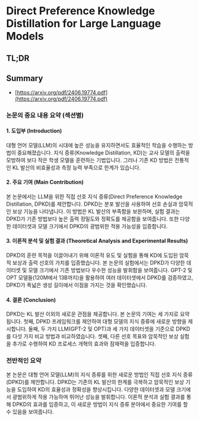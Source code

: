 # Direct Preference Knowledge Distillation for Large Language Models
## TL;DR
## Summary
- [https://arxiv.org/pdf/2406.19774.pdf](https://arxiv.org/pdf/2406.19774.pdf)

### 논문의 중요 내용 요약 (섹션별)

#### 1. 도입부 (Introduction)
대형 언어 모델(LLM)의 시대에 높은 성능을 유지하면서도 효율적인 학습을 수행하는 방법이 중요해졌습니다. 지식 증류(Knowledge Distillation, KD)는 교사 모델의 출력을 모방하여 보다 작은 학생 모델을 훈련하는 기법입니다. 그러나 기존 KD 방법은 전통적인 KL 발산의 비효율성과 측정 능력 부족으로 한계가 있습니다.

#### 2. 주요 기여 (Main Contribution)
본 논문에서는 LLM을 위한 직접 선호 지식 증류(Direct Preference Knowledge Distillation, DPKD)를 제안합니다. DPKD는 분포 발산을 사용하여 선호 손실과 암묵적인 보상 기능을 나타냅니다. 이 방법은 KL 발산의 부족함을 보완하며, 실험 결과는 DPKD가 기존 방법보다 높은 출력 정밀도와 정확도를 제공함을 보여줍니다. 또한 다양한 데이터셋과 모델 크기에서 DPKD의 광범위한 적용 가능성을 입증합니다.

#### 3. 이론적 분석 및 실험 결과 (Theoretical Analysis and Experimental Results)
DPKD의 훈련 목적을 이끌어내기 위해 이론적 유도 및 실험을 통해 KD에 도입된 암묵적 보상과 출력 선호의 가치를 입증했습니다. 본 논문의 실험에서는 DPKD가 다양한 데이터셋 및 모델 크기에서 기존 방법보다 우수한 성능을 발휘함을 보여줍니다. GPT-2 및 OPT 모델들(120M에서 13B까지)을 활용하여 여러 데이터셋에서 DPKD를 검증하였고, DPKD가 폭넓은 생성 길이에서 이점을 가지는 것을 확인했습니다.

#### 4. 결론 (Conclusion)
DPKD는 KL 발산 이외의 새로운 관점을 제공합니다. 본 논문의 기여는 세 가지로 요약됩니다. 첫째, DPKD 프레임워크를 제안하여 대형 모델의 지식 증류에 새로운 방향을 제시합니다. 둘째, 두 가지 LLM(GPT-2 및 OPT)과 세 가지 데이터셋을 기준으로 DPKD를 다섯 가지 비교 방법과 비교하였습니다. 셋째, 다른 선호 목표와 암묵적인 보상 실험을 추가로 수행하여 KD 프로세스 개혁의 효과와 잠재력을 입증합니다.

### 전반적인 요약
본 논문은 대형 언어 모델(LLM)의 지식 증류를 위한 새로운 방법인 직접 선호 지식 증류(DPKD)를 제안합니다. DPKD는 기존의 KL 발산의 한계를 극복하고 암묵적인 보상 기능을 도입하여 KD의 효율성과 정확성을 향상시킵니다. 다양한 데이터셋과 모델 크기에서 광범위하게 적용 가능하며 뛰어난 성능을 발휘합니다. 이론적 분석과 실험 결과를 통해 DPKD의 효과를 입증하고, 이 새로운 방법이 지식 증류 분야에서 중요한 기여를 할 수 있음을 보여줍니다.